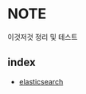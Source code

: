 # NOTE
이것저것 정리 및 테스트

## index
- [elasticsearch](https://github.com/donggov/note/tree/master/elasticsearch)
